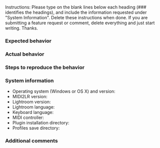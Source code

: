 Instructions: Please type on the blank lines below each heading (### identifies the headings), and include the information requested under "System Information". Delete these instructions when done. If you are submitting a feature request or comment, delete everything and just start writing. Thanks.
 
### Expected behavior

### Actual behavior

### Steps to reproduce the behavior

### System information

* Operating system (Windows or OS X) and version:
* MIDI2LR version:
* Lightroom version:
* Lightroom language:
* Keyboard language:
* MIDI controller:
* Plugin installation directory:
* Profiles save directory:

### Additional comments

